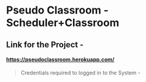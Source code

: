 # Pseudo Classroom - Scheduler+Classroom
## Link for the Project - 
#### https://pseudoclassroom.herokuapp.com/

> Credentials required to logged in to the System -
